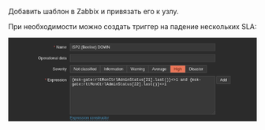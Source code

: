 Добавить шаблон в Zabbix и привязать его к узлу.

При необходимости можно создать триггер на падение нескольких SLA:

![img.png](images/img.png)
